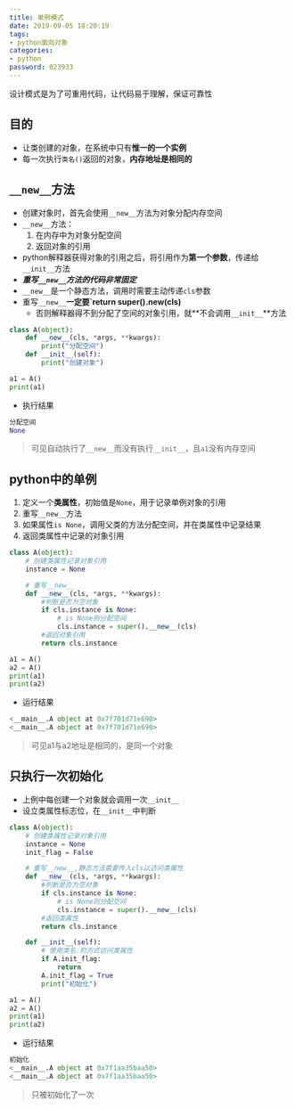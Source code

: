 ```yaml
---
title: 单例模式
date: 2019-09-05 18:20:19
tags:
- python面向对象
categories:
- python
password: 023933
---
```


设计模式是为了可重用代码，让代码易于理解，保证可靠性

<!--more-->

## 目的
* 让类创建的对象，在系统中只有**惟一的一个实例**
* 每一次执行`类名()`返回的对象，**内存地址是相同的**

## `__new__`方法
* 创建对象时，首先会使用`__new__`方法为对象分配内存空间
* `__new__`方法：
  1. 在内存中为对象分配空间
  2. 返回对象的引用
* python解释器获得对象的引用之后，将引用作为**第一个参数**，传递给`__init__`方法
* ***重写`__new__`方法的代码非常固定***
* `__new__`是一个静态方法，调用时需要主动传递`cls`参数
* 重写`__new__`**一定要`return super().__new__(cls)**
  * 否则解释器得不到分配了空间的对象引用，就**不会调用`__init__`**方法
```py
class A(object):
	def __new__(cls, *args, **kwargs):
		print("分配空间")
	def __init__(self):
		print("创建对象")

a1 = A()
print(a1)
```

* 执行结果
```py
分配空间
None
```

> 可见自动执行了`__new__`而没有执行`__init__`，且`a1`没有内存空间

## python中的单例
1. 定义一个**类属性**，初始值是`None`，用于记录单例对象的引用
2. 重写`__new__`方法
3. 如果属性`is None`，调用父类的方法分配空间，并在类属性中记录结果
4. 返回类属性中记录的对象引用
```py
class A(object):
	# 创建类属性记录对象引用
	instance = None

	# 重写__new__
	def __new__(cls, *args, **kwargs):
		#判断是否为空对象
		if cls.instance is None:
			# is None则分配空间
			cls.instance = super().__new__(cls)
		#返回对象引用
		return cls.instance

a1 = A()
a2 = A()
print(a1)
print(a2)
```

* 运行结果
```py
<__main__.A object at 0x7f701d71e690>
<__main__.A object at 0x7f701d71e690>
```
> 可见a1与a2地址是相同的，是同一个对象

## 只执行一次初始化
* 上例中每创建一个对象就会调用一次`__init__`
* 设立类属性标志位，在`__init__`中判断
```py
class A(object):
	# 创建类属性记录对象引用
	instance = None
	init_flag = False

	# 重写__new__,静态方法需要传入cls以访问类属性
	def __new__(cls, *args, **kwargs):
		#判断是否为空对象
		if cls.instance is None:
			# is None则分配空间
			cls.instance = super().__new__(cls)
		#返回类属性
		return cls.instance

	def __init__(self):
		# 使用类名.的方式访问类属性
		if A.init_flag:
			return
		A.init_flag = True
		print("初始化")

a1 = A()
a2 = A()
print(a1)
print(a2)
```

* 运行结果
```py
初始化
<__main__.A object at 0x7f1aa35baa50>
<__main__.A object at 0x7f1aa35baa50>
```

> 只被初始化了一次
